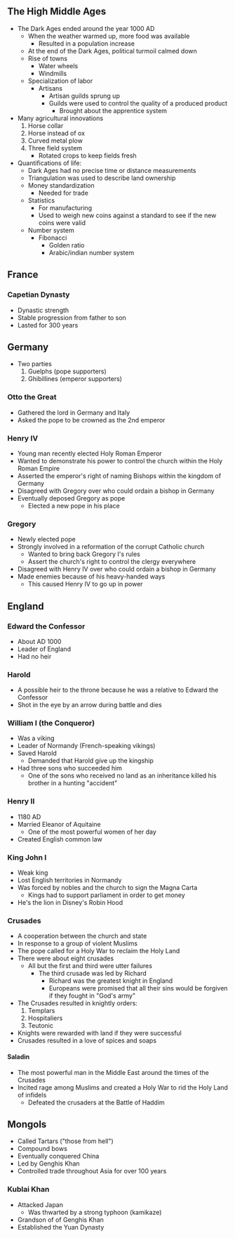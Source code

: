 ## The High Middle Ages
- The Dark Ages ended around the year 1000 AD
	- When the weather warmed up, more food was available
		- Resulted in a population increase
	- At the end of the Dark Ages, political turmoil calmed down
	- Rise of towns
		- Water wheels
		- Windmills
	- Specialization of labor
		- Artisans
			- Artisan guilds sprung up
			- Guilds were used to control the quality of a produced product
				- Brought about the apprentice system
- Many agricultural innovations
	1. Horse collar
	1. Horse instead of ox
	1. Curved metal plow
	1. Three field system
		- Rotated crops to keep fields fresh
- Quantifications of life:
	- Dark Ages had no precise time or distance measurements
	- Triangulation was used to describe land ownership
	- Money standardization
		- Needed for trade
	- Statistics
		- For manufacturing
		- Used to weigh new coins against a standard to see if the new coins were valid
	- Number system
		- Fibonacci
			- Golden ratio
			- Arabic/indian number system

## France
### Capetian Dynasty
- Dynastic strength
- Stable progression from father to son
- Lasted for 300 years

## Germany
- Two parties
	1. Guelphs (pope supporters)
	1. Ghibillines (emperor supporters)

### Otto the Great
- Gathered the lord in Germany and Italy
- Asked the pope to be crowned as the 2nd emperor

### Henry IV
- Young man recently elected Holy Roman Emperor
- Wanted to demonstrate his power to control the church within the Holy Roman Empire
- Asserted the emperor's right of naming Bishops within the kingdom of Germany
- Disagreed with Gregory over who could ordain a bishop in Germany
- Eventually deposed Gregory as pope
	- Elected a new pope in his place

### Gregory
- Newly elected pope
- Strongly involved in a reformation of the corrupt Catholic church
	- Wanted to bring back Gregory I's rules
	- Assert the church's right to control the clergy everywhere
- Disagreed with Henry IV over who could ordain a bishop in Germany
- Made enemies because of his heavy-handed ways
	- This caused Henry IV to go up in power

## England
### Edward the Confessor
- About AD 1000
- Leader of England
- Had no heir

### Harold
- A possible heir to the throne because he was a relative to Edward the Confessor
- Shot in the eye by an arrow during battle and dies

### William I (the Conqueror)
- Was a viking
- Leader of Normandy (French-speaking vikings)
- Saved Harold
	- Demanded that Harold give up the kingship
- Had three sons who succeeded him
	- One of the sons who received no land as an inheritance killed his brother in a hunting "accident"

### Henry II
- 1180 AD
- Married Eleanor of Aquitaine
	- One of the most powerful women of her day
- Created English common law

### King John I
- Weak king
- Lost English territories in Normandy
- Was forced by nobles and the church to sign the Magna Carta
	- Kings had to support parliament in order to get money
- He's the lion in Disney's Robin Hood

### Crusades
- A cooperation between the church and state
- In response to a group of violent Muslims
- The pope called for a Holy War to reclaim the Holy Land
- There were about eight crusades
	- All but the first and third were utter failures
		- The third crusade was led by Richard
			- Richard was the greatest knight in England
			- Europeans were promised that all their sins would be forgiven if they fought in "God's army"
- The Crusades resulted in knightly orders:
	1. Templars
	1. Hospitaliers
	1. Teutonic
- Knights were rewarded with land if they were successful
- Crusades resulted in a love of spices and soaps

#### Saladin
- The most powerful man in the Middle East around the times of the Crusades
- Incited rage among Muslims and created a Holy War to rid the Holy Land of infidels
	- Defeated the crusaders at the Battle of Haddim

## Mongols
- Called Tartars ("those from hell")
- Compound bows
- Eventually conquered China
- Led by Genghis Khan
- Controlled trade throughout Asia for over 100 years

### Kublai Khan
- Attacked Japan
	- Was thwarted by a strong typhoon (kamikaze)
- Grandson of of Genghis Khan
- Established the Yuan Dynasty
